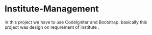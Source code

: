 # Institute-Management
In this project we have to use CodeIgniter and Bootstrap. basically this project was design on requrement of Institute .
